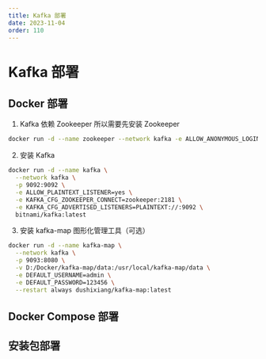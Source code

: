 ```yaml
---
title: Kafka 部署
date: 2023-11-04
order: 110
---
```


# Kafka 部署

## Docker 部署

1. Kafka 依赖 Zookeeper 所以需要先安装 Zookeeper

```bash
docker run -d --name zookeeper --network kafka -e ALLOW_ANONYMOUS_LOGIN=yes bitnami/zookeeper:latest
```

2. 安装 Kafka

```bash
docker run -d --name kafka \
  --network kafka \
  -p 9092:9092 \
  -e ALLOW_PLAINTEXT_LISTENER=yes \
  -e KAFKA_CFG_ZOOKEEPER_CONNECT=zookeeper:2181 \
  -e KAFKA_CFG_ADVERTISED_LISTENERS=PLAINTEXT://:9092 \
  bitnami/kafka:latest
```

3. 安装 kafka-map 图形化管理工具（可选）

```bash
docker run -d --name kafka-map \
  --network kafka \
  -p 9093:8080 \
  -v D:/Docker/kafka-map/data:/usr/local/kafka-map/data \
  -e DEFAULT_USERNAME=admin \
  -e DEFAULT_PASSWORD=123456 \
  --restart always dushixiang/kafka-map:latest
```

## Docker Compose 部署

## 安装包部署